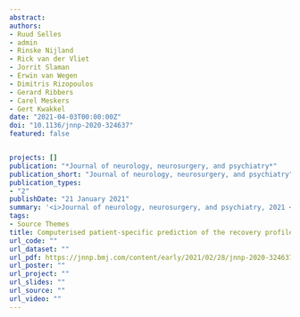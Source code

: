 ```yaml
---
abstract: 
authors:
- Ruud Selles
- admin
- Rinske Nijland
- Rick van der Vliet
- Jorrit Slaman
- Erwin van Wegen
- Dimitris Rizopoulos
- Gerard Ribbers
- Carel Meskers
- Gert Kwakkel
date: "2021-04-03T00:00:00Z"
doi: "10.1136/jnnp-2020-324637"
featured: false


projects: []
publication: "*Journal of neurology, neurosurgery, and psychiatry*"
publication_short: "Journal of neurology, neurosurgery, and psychiatry"
publication_types: 
- "2"
publishDate: "21 January 2021"
summary: '<i>Journal of neurology, neurosurgery, and psychiatry, 2021 </i>'
tags:
- Source Themes
title: Computerised patient-specific prediction of the recovery profile of upper limb capacity within stroke services: The next step.
url_code: ""
url_dataset: ""
url_pdf: https://jnnp.bmj.com/content/early/2021/02/28/jnnp-2020-324637.long
url_poster: ""
url_project: ""
url_slides: ""
url_source: ""
url_video: ""
---
```

